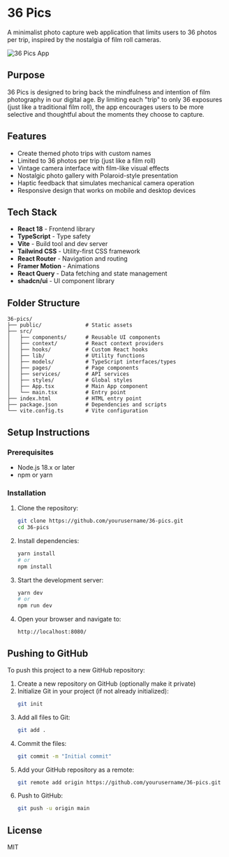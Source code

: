 
# 36 Pics

A minimalist photo capture web application that limits users to 36 photos per trip, inspired by the nostalgia of film roll cameras.

![36 Pics App](https://images.unsplash.com/photo-1488590528505-98d2b5aba04b?auto=format&fit=crop&q=80&w=1200&h=400)

## Purpose

36 Pics is designed to bring back the mindfulness and intention of film photography in our digital age. By limiting each "trip" to only 36 exposures (just like a traditional film roll), the app encourages users to be more selective and thoughtful about the moments they choose to capture.

## Features

- Create themed photo trips with custom names
- Limited to 36 photos per trip (just like a film roll)
- Vintage camera interface with film-like visual effects
- Nostalgic photo gallery with Polaroid-style presentation
- Haptic feedback that simulates mechanical camera operation
- Responsive design that works on mobile and desktop devices

## Tech Stack

- **React 18** - Frontend library
- **TypeScript** - Type safety
- **Vite** - Build tool and dev server
- **Tailwind CSS** - Utility-first CSS framework
- **React Router** - Navigation and routing
- **Framer Motion** - Animations
- **React Query** - Data fetching and state management
- **shadcn/ui** - UI component library

## Folder Structure

```
36-pics/
├── public/              # Static assets
├── src/
│   ├── components/      # Reusable UI components
│   ├── context/         # React context providers
│   ├── hooks/           # Custom React hooks
│   ├── lib/             # Utility functions
│   ├── models/          # TypeScript interfaces/types
│   ├── pages/           # Page components
│   ├── services/        # API services
│   ├── styles/          # Global styles
│   ├── App.tsx          # Main App component
│   └── main.tsx         # Entry point
├── index.html           # HTML entry point
├── package.json         # Dependencies and scripts
└── vite.config.ts       # Vite configuration
```

## Setup Instructions

### Prerequisites

- Node.js 18.x or later
- npm or yarn

### Installation

1. Clone the repository:
   ```bash
   git clone https://github.com/yourusername/36-pics.git
   cd 36-pics
   ```

2. Install dependencies:
   ```bash
   yarn install
   # or
   npm install
   ```

3. Start the development server:
   ```bash
   yarn dev
   # or
   npm run dev
   ```

4. Open your browser and navigate to:
   ```
   http://localhost:8080/
   ```

## Pushing to GitHub

To push this project to a new GitHub repository:

1. Create a new repository on GitHub (optionally make it private)
2. Initialize Git in your project (if not already initialized):
   ```bash
   git init
   ```
3. Add all files to Git:
   ```bash
   git add .
   ```
4. Commit the files:
   ```bash
   git commit -m "Initial commit"
   ```
5. Add your GitHub repository as a remote:
   ```bash
   git remote add origin https://github.com/yourusername/36-pics.git
   ```
6. Push to GitHub:
   ```bash
   git push -u origin main
   ```

## License

MIT
